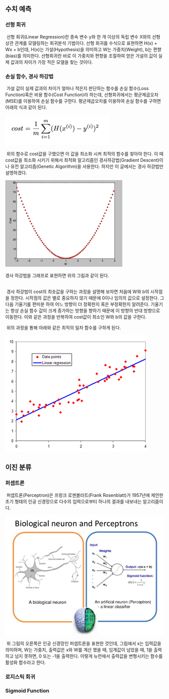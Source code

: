 <h2 id="-">수치 예측</h2>

<h3 id="-">선형 회귀</h3>

&nbsp;선형 회귀(Linear Regression)란 종속 변수 y와 한 개 이상의 독립 변수 X와의 선형 상관 관계를 모델링하는 회귀분석 기법이다.
선형 회귀를 수식으로 표현하면 H(x) + Wx + b인데, H(x)는 가설(Hypothesis)을 의미하고 W는 가중치(Weight), b는 편향(bias)를 의미한다.
선형회귀란 바로 이 가중치와 편향을 조절하여 얻은 가설의 값이 실제 값과의 차이가 가장 적은 모델을 찾는 것이다.

<h3 id="-">손실 함수, 경사 하강법</h3>

&nbsp;가설 값이 실제 값과의 차이가 얼마나 적은지 판단하는 함수를 손실 함수(Loss Function)혹은 비용 함수(Cost Function)라 하는데, 선형회귀에서는 평균제곱오차(MSE)를 이용하여 손실 함수를 구한다. 평균제곱오차를 이용하여 손실 함수를 구하면 아래의 식과 같이 된다. 

<p><img src="/Image/cost_function.png"></p>

&nbsp;위의 함수로 cost값을 구했으면 이 값을 최소화 시켜 최적의 함수를 찾아야 한다. 이 때 cost값을 최소화 시키기 위해서 최적화 알고리즘인 경사하강법(Gradient Descent)이나 유전 알고리즘(Genetic Algorithm)을 사용한다. 하지만 이 글에서는 경사 하강법만 설명하겠다.

<p><img src="/Image/GradientDescent.png"></p>

경사 하강법을 그래프로 표현하면 위의 그림과 같이 된다.

<br>&nbsp;경사 하강법이 cost의 최솟값을 구하는 과정을 설명해 보자면 처음에 W와 b의 시작점을 정한다. 시작점의 값은 별로 중요하지 않기 때문에 0이나 임의의 값으로 설정한다. 그 다음 기울기를 편미분 하여 어느 방향이 더 정확한지 혹은 부정확한지 알려준다. 기울기는 항상 손실 함수 값이 크게 증가하는 방향을 향하기 때문에 이 방향의 반대 방향으로 이동한다. 이와 같은 과정을 반복하여 cost값이 최소인 W와 b의 값을 구한다.

&nbsp;위의 과정을 통해 아래와 같은 최적의 일차 함수를 구하게 된다.

<p><img src="/Image/Linear_Regression.png"></p>

<h2 id="-">이진 분류</h2>

<h3 id="-">퍼셉트론</h3>

&nbsp;퍼셉트론(Perceptron)은 프랑크 로젠블라트(Frank Rosenblatt)가 1957년에 제안한 초기 형태의 인공 신경망으로 다수의 입력으로부터 하나의 결과를 내보내는 알고리즘이다.

<p><img src="/Image/Perceptrons.jpg"></p>

&nbsp;위 그림의 오른쪽은 인공 신경망인 퍼셉트론을 표현한 것인데, 그림에서 x는 입력값을 의미하며, W는 가중치, 출력값은 x와 W를 계산 했을 때, 임계값이 넘었을 때, 1을 출력하고 넘지 못하면, 0 또는 -1을 출력한다. 이렇게 뉴런에서 출력값을 변형시키는 함수를 활성화 함수라고 한다.

<h3 id="-">로지스틱 회귀</h3>

<h3 id="-">Sigmoid Function</h3>
